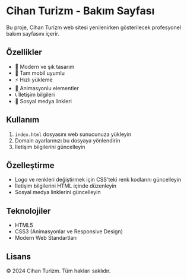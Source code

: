 # Cihan Turizm - Bakım Sayfası

Bu proje, Cihan Turizm web sitesi yenilenirken gösterilecek profesyonel bakım sayfasını içerir.

## Özellikler

- 🎨 Modern ve şık tasarım
- 📱 Tam mobil uyumlu
- ⚡ Hızlı yükleme
- 🌈 Animasyonlu elementler
- 📞 İletişim bilgileri
- 🔗 Sosyal medya linkleri

## Kullanım

1. `index.html` dosyasını web sunucunuza yükleyin
2. Domain ayarlarınızı bu dosyaya yönlendirin
3. İletişim bilgilerini güncelleyin

## Özelleştirme

- Logo ve renkleri değiştirmek için CSS'teki renk kodlarını güncelleyin
- İletişim bilgilerini HTML içinde düzenleyin
- Sosyal medya linklerini güncelleyin

## Teknolojiler

- HTML5
- CSS3 (Animasyonlar ve Responsive Design)
- Modern Web Standartları

## Lisans

© 2024 Cihan Turizm. Tüm hakları saklıdır. 